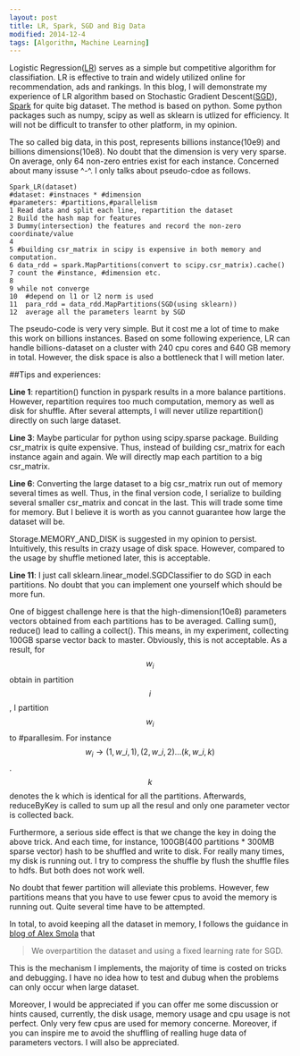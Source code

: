 ```yaml
---
layout: post
title: LR, Spark, SGD and Big Data
modified: 2014-12-4
tags: [Algorithm, Machine Learning]
---
```


Logistic Regression([LR][1]) serves as a simple but competitive algorithm for classifiation. LR is effective to train and widely utilized online for recommendation, ads and rankings. In this blog, I will demonstrate my experience of LR algorithm based on Stochastic Gradient Descent([SGD][2]), [Spark][3] for quite big dataset. The method is based on python. Some python packages such as numpy, scipy as well as sklearn is utlized for efficiency. It will not be difficult to transfer to other platform, in my opinion.


The so called big data, in this post, represents billions instance(10e9) and billions dimensions(10e8). No doubt that the dimension is very very sparse. On average, only 64 non-zero entries exist for each instance. Concerned about many issuse ^-^. I only talks about pseudo-cdoe as follows.

	Spark_LR(dataset)
	#dataset: #instnaces * #dimension
	#parameters: #partitions,#parallelism
	1 Read data and split each line, repartition the dataset
	2 Build the hash map for features
	3 Dummy(intersection) the features and record the non-zero coordinate/value
	4
	5 #building csr_matrix in scipy is expensive in both memory and computation.
	6 data_rdd = spark.MapPartitions(convert to scipy.csr_matrix).cache()
	7 count the #instance, #dimension etc.
	8
	9 while not converge
	10  #depend on l1 or l2 norm is used
	11 	para_rdd = data_rdd.MapPartitions(SGD(using sklearn))
	12	average all the parameters learnt by SGD
	
The pseudo-code is very very simple. But it cost me a lot of time to make this work on billions instances. Based on some following experience, LR can handle billions-dataset on a cluster with 240 cpu cores and 640 GB memory in total. However, the disk space is also a bottleneck that I will metion later.


##Tips and experiences:

**Line 1**: repartition() function in pyspark results in a more balance partitions. However, repartition requires too much computation, memory as well as disk for shuffle. After several attempts, I will never utilize repartition() directly on such large dataset.

**Line 3**: Maybe particular for python using scipy.sparse package. Building csr_matrix is quite expensive. Thus, instead of building csr_matrix for each instance again and again. We will directly map each partition to a big csr_matrix. 

**Line 6**: Converting the large dataset to a big csr_matrix run out of memory several times as well. Thus, in the final version code, I serialize to building several smaller csr_matrix and concat in the last. This will trade some time for memory. But I believe it is worth as you cannot guarantee how large the dataset will be. 

Storage.MEMORY_AND_DISK is suggested in my opinion to persist. Intuitively, this results in crazy usage of disk space. However, compared to the usage by shuffle metioned later, this is acceptable.

**Line 11**: I just call sklearn.linear_model.SGDClassifier to do SGD in each partitions. No doubt that you can implement one yourself which should be more fun. 

One of biggest challenge here is that the high-dimension(10e8) parameters vectors obtained from each partitions has to be averaged. Calling sum(), reduce() lead to calling a collect(). This means, in my experiment, collecting 100GB sparse vector back to master. Obviously, this is not acceptable. As a result, for $$w_i$$ obtain in partition $$i$$, I partition $$w_i$$ to #parallesim. For instance $$w_i \rightarrow (1,w\_{i,1}), (2,w\_{i,2})\dots(k,w\_{i,k})$$. $$k$$ denotes the k which is identical for all the partitions. Afterwards, reduceByKey is called to sum up all the resul and only one parameter vector is collected back.

Furthermore, a serious side effect is that we change the key in doing the above trick. And each time, for instance, 100GB(400 partitions * 300MB sparse vector) hash to be shuffled and write to disk. For really many times, my disk is running out. I try to compress the shuffle by flush the shuffle files to hdfs. But both does not work well. 

No doubt that fewer partition will alleviate this problems. However, few partitions means that you have to use fewer cpus to avoid the memory is running out. Quite several time have to be attempted.

In total, to avoid keeping all the dataset in memory, I follows the guidance in [blog of Alex Smola][4] that 

> We overpartition the dataset and using a fixed learning rate for SGD.

This is the mechanism I implements, the majority of time is costed on tricks and debugging. I have no idea how to test and dubug when the problems can only occur when large dataset.

Moreover, I would be appreciated if you can offer me some discussion or hints caused, currently, the disk usage, memory usage and cpu usage is not perfect. Only very few cpus are used for memory concerne. Moreover, if you can inspire me to avoid the shuffling of realling huge data of parameters vectors. I will also be appreciated.


[1]: http://en.wikipedia.org/wiki/Logistic_regression
[2]: http://en.wikipedia.org/wiki/Stochastic_gradient_descent
[3]:https://spark.apache.org/
[4]:http://blog.smola.org/post/977927287/parallel-stochastic-gradient-descent